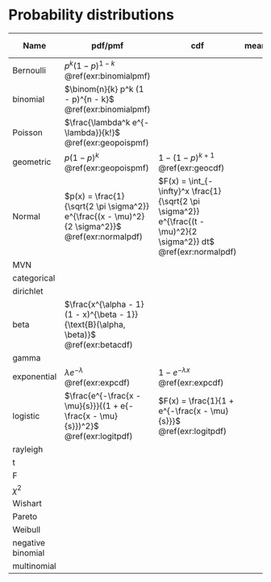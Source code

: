 # Probability distributions

Name | pdf/pmf | cdf | mean | variance | Use in R | relationships
------------- | ------------- | --- | --- | --- | --- | --- 
Bernoulli | $p^k (1 - p)^{1 - k}$ <br> \@ref(exr:binomialpmf) | | | | | 
binomial | $\binom{n}{k} p^k (1 - p)^{n - k}$ <br> \@ref(exr:binomialpmf) | | | | | 
Poisson | $\frac{\lambda^k e^{-\lambda}}{k!}$ <br> \@ref(exr:geopoispmf) | | | | | 
geometric | $p(1-p)^k$ <br> \@ref(exr:geopoispmf) | $1 - (1-p)^{k + 1}$ <br> \@ref(exr:geocdf)| | | | 
Normal | $p(x) = \frac{1}{\sqrt{2 \pi \sigma^2}} e^{\frac{(x - \mu)^2}{2 \sigma^2}}$ <br> \@ref(exr:normalpdf)| $F(x) = \int_{-\infty}^x \frac{1}{\sqrt{2 \pi \sigma^2}} e^{\frac{(t - \mu)^2}{2 \sigma^2}} dt$ <br> \@ref(exr:normalpdf)| | | | 
MVN | | | | 
categorical | | | | | | 
dirichlet |  | | | | | 
beta | $\frac{x^{\alpha - 1} (1 - x)^{\beta - 1}}{\text{B}(\alpha, \beta)}$ \@ref(exr:betacdf) | | | | | 
gamma |  | | | | | 
exponential | $\lambda e^{-\lambda}$ <br> \@ref(exr:expcdf)| $1 - e^{-\lambda x}$ <br> \@ref(exr:expcdf) | | | | 
logistic | $\frac{e^{-\frac{x - \mu}{s}}}{(1 + e{-\frac{x - \mu}{s}})^2}$ <br> \@ref(exr:logitpdf) | $F(x) = \frac{1}{1 + e^{-\frac{x - \mu}{s}}}$ <br> \@ref(exr:logitpdf) | | | | 
rayleigh |  | | | | | 
t | | | | | | 
F |  | | | | |
$\chi^2$ |  | | | | | 
Wishart |  | | | | | 
Pareto |  | | | | |
Weibull |  | | | | | 
negative binomial |  | | | | | 
multinomial |  | | | | | 


